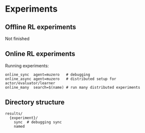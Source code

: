 
# Experiments

## Offline RL experiments
Not finished

## Online RL experiments

Running experiments:
```
online_sync  agent=muzero   # debugging 
online_async agent=muzero   # distributed setup for actor/evaluator/learner
online_many  search=$(name) # run many distributed experiments
```

## Directory structure
```
results/
  {experiment}/
    sync  # debugging sync
    named
```